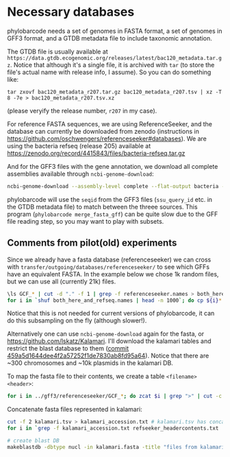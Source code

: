 # Necessary databases

phylobarcode needs a set of genomes in FASTA format, a set of genomes in GFF3 format, and a GTDB metadata file to
include taxonomic annotation. 

The GTDB file is usually available at `https://data.gtdb.ecogenomic.org/releases/latest/bac120_metadata.tar.gz`. Notice
that although it's a single file, it is archived with `tar` (to store the file's actual name with release info, I assume). 
So you can do something like:
```
tar zxovf bac120_metadata_r207.tar.gz bac120_metadata_r207.tsv | xz -T 8 -7e > bac120_metadata_r207.tsv.xz
```

(please veryify the release number, `r207` in my case).

For reference FASTA sequences, we are using ReferenceSeeker, and the database can currently be downloaded from zenodo
(instructions in https://github.com/oschwengers/referenceseeker#databases). 
We are using the bacteria refseq (release 205) available at https://zenodo.org/record/4415843/files/bacteria-refseq.tar.gz


And for the GFF3 files with the gene annotation, we download all complete assemblies available through
`ncbi-genome-download`:
```bash
ncbi-genome-download --assembly-level complete --flat-output bacteria -F gff
```

phylobarcode will use the `seqid` from the GFF3 files (`ssu_query_id` etc. in the GTDB metadata file) to match between
the threee sources. This program (`phylobarcode merge_fasta_gff`) can be quite slow due to the GFF file reading step, so
you may want to play with subsets. 

## Comments from pilot(old) experiments 

Since we already have a fasta database (referenceseeker) we can cross with `transfer/outgoing/databases/referenceseeker/` to see which GFFs have an equivalent FASTA.
In the example below we chose 1k random files, but we can use all (currently 21k) files.
```bash
\ls GCF_* | cut -d "." -f 1 | grep -f referenceseeker.names > both_here_and_refseq.names
for i in `shuf both_here_and_refseq.names | head -n 1000`; do cp ${i}* small/; cp /home/nbi_transfer/outgoing/databases/referenceseeker/bacteria-refseq/${i}* small/; done
```

Notice that this is not needed for current versions of phylobarcode, it can do this subsampling on the fly (although slower!).

Alternatively one can use `ncbi-genome-download` again for the fasta, or https://github.com/lskatz/Kalamari. I'll
download the kalamari tables and restrict the blast database to them 
([commit 459a5d1644dee4f2a57252f1de7830ab8fd95a64](https://github.com/lskatz/Kalamari/commit/459a5d1644dee4f2a57252f1de7830ab8fd95a64)).
Notice that there are ~300 chromosomes and ~10k plasmids in the kalamari DB.


To map the fasta file to their contents, we create a table `<filename> <header>`:
```bash
for i in ../gff3/referenceseeker/GCF_*; do zcat $i | grep ">" | cut -c 2- | gawk -v var=$i '{print var,$0}' | perl -pe "s/.*?referenceseeker\///;" ; done > refseeker_headercontents.txt
```

Concatenate fasta files represented in kalamari:
```bash
cut -f 2 kalamari.tsv > kalamari_accession.txt # kalamari.tsv has concatenated `choromosone.tsv` and `plasmid.tsv`
for i in `grep -f kalamari_accession.txt refseeker_headercontents.txt | cut -d' ' -f 1 | sort | uniq`; do zcat ../gff3/referenceseeker/$i >> kalamari.fasta; done

# create blast DB 
makeblastdb -dbtype nucl -in kalamari.fasta -title "files from kalamari chrom and plasmids"
```
